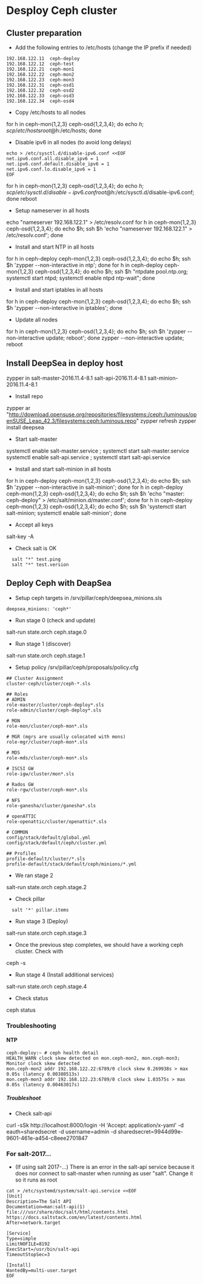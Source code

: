 # Desploy Ceph cluster

## Cluster preparation

  * Add the following entries to /etc/hosts (change the IP prefix if needed)

```
192.168.122.11  ceph-deploy
192.168.122.12  ceph-test
192.168.122.21  ceph-mon1
192.168.122.22  ceph-mon2
192.168.122.23  ceph-mon3
192.168.122.31  ceph-osd1
192.168.122.32  ceph-osd2
192.168.122.33  ceph-osd3
192.168.122.34  ceph-osd4
```

  * Copy /etc/hosts to all nodes

  for h in ceph-mon{1,2,3} ceph-osd{1,2,3,4}; do echo $h; scp /etc/hosts root@$h:/etc/hosts; done

  * Disable ipv6 in all nodes (to avoid long delays)

```
echo > /etc/sysctl.d/disable-ipv6.conf <<EOF
net.ipv6.conf.all.disable_ipv6 = 1
net.ipv6.conf.default.disable_ipv6 = 1
net.ipv6.conf.lo.disable_ipv6 = 1
EOF
```

  for h in ceph-mon{1,2,3} ceph-osd{1,2,3,4}; do echo $h; scp /etc/sysctl.d/disable-ipv6.conf root@$h:/etc/sysctl.d/disable-ipv6.conf; done
  reboot

  * Setup nameserver in all hosts

  echo "nameserver 192.168.122.1" > /etc/resolv.conf
  for h in ceph-mon{1,2,3} ceph-osd{1,2,3,4}; do echo $h; ssh $h 'echo "nameserver 192.168.122.1" > /etc/resolv.conf'; done

  * Install and start NTP in all hosts

  for h in ceph-deploy ceph-mon{1,2,3} ceph-osd{1,2,3,4}; do echo $h; ssh $h 'zypper --non-interactive in ntp'; done
  for h in ceph-deploy ceph-mon{1,2,3} ceph-osd{1,2,3,4}; do echo $h; ssh $h "ntpdate pool.ntp.org; systemctl start ntpd; systemctl enable ntpd ntp-wait"; done

  * Install and start iptables in all hosts

  for h in ceph-deploy ceph-mon{1,2,3} ceph-osd{1,2,3,4}; do echo $h; ssh $h 'zypper --non-interactive in iptables'; done

  * Update all nodes

  for h in ceph-mon{1,2,3} ceph-osd{1,2,3,4}; do echo $h; ssh $h 'zypper --non-interactive update; reboot'; done
  zypper --non-interactive update; reboot

## Install DeepSea in deploy host

  zypper in salt-master-2016.11.4-8.1 salt-api-2016.11.4-8.1 salt-minion-2016.11.4-8.1

  * Install repo

  zypper ar "http://download.opensuse.org/repositories/filesystems:/ceph:/luminous/openSUSE_Leap_42.3/filesystems:ceph:luminous.repo"
  zypper refresh
  zypper install deepsea
  * Start salt-master

  systemctl enable salt-master.service ; systemctl start salt-master.service
  systemctl enable salt-api.service ; systemctl start salt-api.service

  * Install and start salt-minion in all hosts

  for h in ceph-deploy ceph-mon{1,2,3} ceph-osd{1,2,3,4}; do echo $h; ssh $h 'zypper --non-interactive in salt-minion'; done
  for h in ceph-deploy ceph-mon{1,2,3} ceph-osd{1,2,3,4}; do echo $h; ssh $h 'echo "master: ceph-deploy" > /etc/salt/minion.d/master.conf'; done
  for h in ceph-deploy ceph-mon{1,2,3} ceph-osd{1,2,3,4}; do echo $h; ssh $h 'systemctl start salt-minion; systemctl enable salt-minion'; done

  * Accept all keys

  salt-key -A

  * Check salt is OK

```
  salt "*" test.ping
  salt "*" test.version
```

## Deploy Ceph with DeapSea

  * Setup ceph targets in /srv/pillar/ceph/deepsea_minions.sls

```
deepsea_minions: 'ceph*'
```

  * Run stage 0 (check and update)

  salt-run state.orch ceph.stage.0

  * Run stage 1 (discover)

  salt-run state.orch ceph.stage.1

  * Setup policy  /srv/pillar/ceph/proposals/policy.cfg

```
## Cluster Assignment
cluster-ceph/cluster/ceph-*.sls

## Roles
# ADMIN
role-master/cluster/ceph-deploy*.sls
role-admin/cluster/ceph-deploy*.sls

# MON
role-mon/cluster/ceph-mon*.sls

# MGR (mgrs are usually colocated with mons)
role-mgr/cluster/ceph-mon*.sls

# MDS
role-mds/cluster/ceph-mon*.sls

# ISCSI GW
role-igw/cluster/mon*.sls

# Rados GW
role-rgw/cluster/ceph-mon*.sls

# NFS
role-ganesha/cluster/ganesha*.sls

# openATTIC
role-openattic/cluster/openattic*.sls

# COMMON
config/stack/default/global.yml
config/stack/default/ceph/cluster.yml

## Profiles
profile-default/cluster/*.sls
profile-default/stack/default/ceph/minions/*.yml
```

  * We ran stage 2

  salt-run state.orch ceph.stage.2

  * Check pillar

```
  salt '*' pillar.items
```

  * Run stage 3 (Deploy)

  salt-run state.orch ceph.stage.3

  * Once the previous step completes, we should have a working ceph cluster. Check with

  ceph -s

  * Run stage 4 (Install additional services)

  salt-run state.orch ceph.stage.4

  * Check status

  ceph status

### Troubleshooting

#### NTP

```
ceph-deploy:~ # ceph health detail
HEALTH_WARN clock skew detected on mon.ceph-mon2, mon.ceph-mon3; Monitor clock skew detected 
mon.ceph-mon2 addr 192.168.122.22:6789/0 clock skew 0.269938s > max 0.05s (latency 0.00380513s)
mon.ceph-mon3 addr 192.168.122.23:6789/0 clock skew 1.03575s > max 0.05s (latency 0.00463017s)
```

##### Troubleshoot

  * Check salt-api

  curl -sSk http://localhost:8000/login -H 'Accept: application/x-yaml' -d eauth=sharedsecret -d username=admin -d sharedsecret=9944d99e-9601-461e-a454-c8eee2701847

### For salt-2017...

  * (If using salt 2017-...) There is an error in the salt-api service because it does nor connect to salt-master when running as user "salt". Change it so it runs as root

```
cat > /etc/systemd/system/salt-api.service <<EOF
[Unit]
Description=The Salt API
Documentation=man:salt-api(1) file:///usr/share/doc/salt/html/contents.html https://docs.saltstack.com/en/latest/contents.html
After=network.target

[Service]
Type=simple
LimitNOFILE=8192
ExecStart=/usr/bin/salt-api
TimeoutStopSec=3

[Install]
WantedBy=multi-user.target
EOF
```


